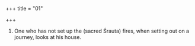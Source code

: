 +++
title = "01"

+++
1. One who has not set up the (sacred Śrauta) fires, when setting out on a journey, looks at his house.
